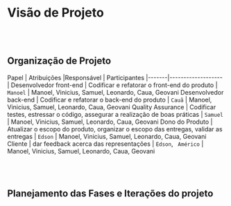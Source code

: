 # Visão de Projeto
</br>
</br>

## Organização de Projeto

Papel | Atribuições |Responsável | Participantes
|-------|------------------- | 
Desenvolvedor front-end | Codificar e refatorar o front-end do produto | `Manoel` | Manoel, Vinicius, Samuel, Leonardo, Caua, Geovani
Desenvolvedor back-end | Codificar e refatorar o back-end do produto | `Cauã` | Manoel, Vinicius, Samuel, Leonardo, Caua, Geovani
Quality Assurance | Codificar testes, estressar o código, assegurar a realização de boas práticas | `Samuel` | Manoel, Vinicius, Samuel, Leonardo, Caua, Geovani
Dono do Produto | Atualizar o escopo do produto, organizar o escopo das entregas, validar as entregas | `Edson` | Manoel, Vinicius, Samuel, Leonardo, Caua, Geovani
Cliente | dar feedback acerca das representações | `Edson`, ` Américo` | Manoel, Vinicius, Samuel, Leonardo, Caua, Geovani

</br>
</br>

## Planejamento das Fases e Iterações do projeto
